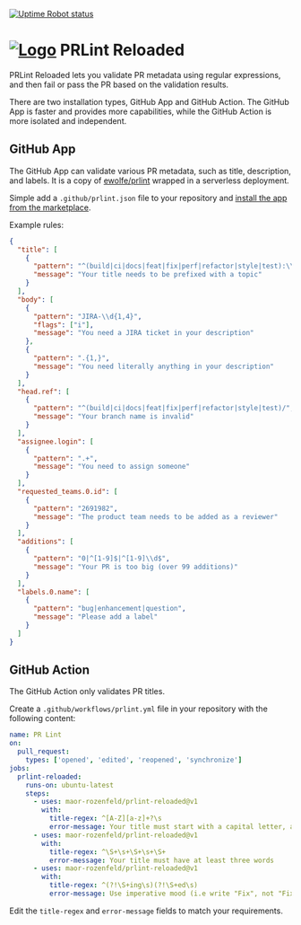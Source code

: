 [![Uptime Robot status](https://img.shields.io/uptimerobot/status/m785772948-409b63c8617fcbbc6e9a30a6?style=flat-square)](https://stats.uptimerobot.com/N54K1TN9Kq)


# [![Logo](https://avatars3.githubusercontent.com/in/77103?s=41&u=b36fe8dbd2b56b8f634d32e33b2641afef168972&v=4)](https://github.com/apps/prlint-reloaded) PRLint Reloaded

PRLint Reloaded lets you validate PR metadata using regular expressions, and then fail or pass the PR based on the validation results.

There are two installation types, GitHub App and GitHub Action. The GitHub App is faster and provides more capabilities, while the GitHub Action is more isolated and independent.

## GitHub App

The GitHub App can validate various PR metadata, such as title, description, and labels. It is a copy of [ewolfe/prlint](https://github.com/ewolfe/prlint) wrapped in a serverless deployment.

Simple add a `.github/prlint.json` file to your repository and [install the app from the marketplace](https://github.com/apps/prlint-reloaded).

Example rules:

```json
{
  "title": [
    {
      "pattern": "^(build|ci|docs|feat|fix|perf|refactor|style|test):\\s",
      "message": "Your title needs to be prefixed with a topic"
    }
  ],
  "body": [
    {
      "pattern": "JIRA-\\d{1,4}",
      "flags": ["i"],
      "message": "You need a JIRA ticket in your description"
    },
    {
      "pattern": ".{1,}",
      "message": "You need literally anything in your description"
    }
  ],
  "head.ref": [
    {
      "pattern": "^(build|ci|docs|feat|fix|perf|refactor|style|test)/",
      "message": "Your branch name is invalid"
    }
  ],
  "assignee.login": [
    {
      "pattern": ".+",
      "message": "You need to assign someone"
    }
  ],
  "requested_teams.0.id": [
    {
      "pattern": "2691982",
      "message": "The product team needs to be added as a reviewer"
    }
  ],
  "additions": [
    {
      "pattern": "0|^[1-9]$|^[1-9]\\d$",
      "message": "Your PR is too big (over 99 additions)"
    }
  ],
  "labels.0.name": [
    {
      "pattern": "bug|enhancement|question",
      "message": "Please add a label"
    }
  ]
}
```

## GitHub Action

The GitHub Action only validates PR titles.

Create a `.github/workflows/prlint.yml` file in your repository with the following content:

```yml
name: PR Lint
on:
  pull_request:
    types: ['opened', 'edited', 'reopened', 'synchronize']
jobs:
  prlint-reloaded:
    runs-on: ubuntu-latest
    steps:
      - uses: maor-rozenfeld/prlint-reloaded@v1
        with:
          title-regex: ^[A-Z][a-z]+?\s
          error-message: Your title must start with a capital letter, and a real word, e.g. 'Add GO support'
      - uses: maor-rozenfeld/prlint-reloaded@v1
        with:
          title-regex: ^\S+\s+\S+\s+\S+
          error-message: Your title must have at least three words
      - uses: maor-rozenfeld/prlint-reloaded@v1
        with:
          title-regex: ^(?!\S+ing\s)(?!\S+ed\s)
          error-message: Use imperative mood (i.e write "Fix", not "Fixed" or "Fixing")
```

Edit the `title-regex` and `error-message` fields to match your requirements.

